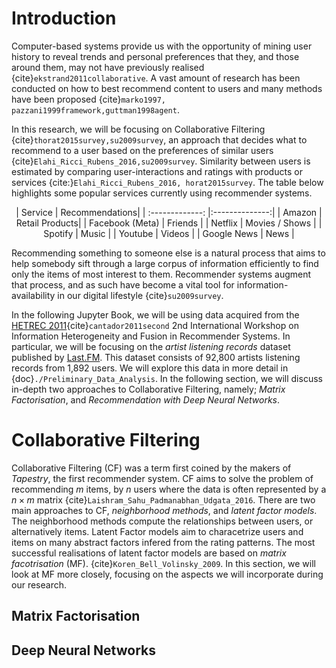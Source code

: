 # Introduction

Computer-based systems provide us with the opportunity of mining user history to reveal trends and personal preferences that they, and those around them, may not have previously realised {cite}`ekstrand2011collaborative`. A vast amount of research has been conducted on how to best recommend content to users and many methods have been proposed {cite}`marko1997, pazzani1999framework,guttman1998agent`.

In this research, we will be focusing on Collaborative Filtering {cite}`thorat2015survey,su2009survey`, an approach that decides what to recommend to a user based on the preferences of similar users {cite}`Elahi_Ricci_Rubens_2016,su2009survey`. Similarity between users is estimated by comparing user-interactions and ratings with products or services {cite:}`Elahi_Ricci_Rubens_2016, horat2015survey`. The table below highlights some popular services currently using recommender systems.

<center>
| Service         | Recommendations|
| :-------------: |:--------------:|
| Amazon          | Retail Products|
| Facebook (Meta) | Friends        |
| Netflix         | Movies / Shows |
| Spotify         | Music          |
| Youtube         | Videos         |
| Google News     | News           |
</center>

Recommending something to someone else is a natural process that aims to help somebody sift through a large corpus of information efficiently to find only the items of most interest to them. Recommender systems augment that process, and as such have become a vital tool for information-availability in our digital lifestyle {cite}`su2009survey`.

In the following Jupyter Book, we will be using data acquired from the [HETREC 2011](https://grouplens.org/datasets/hetrec-2011/){cite}`cantador2011second` 2nd International Workshop on Information Heterogeneity and Fusion in Recommender Systems. In particular, we will be focusing on the *artist listening records* dataset published by [Last.FM](https://www.last.fm/). This dataset consists of 92,800 artists listening records from 1,892 users. We will explore this data in more detail in {doc}`./Preliminary_Data_Analysis`. In the following section, we will discuss in-depth two approaches to Collaborative Filtering, namely; *Matrix Factorisation*, and *Recommendation with Deep Neural Networks*.

# Collaborative Filtering
Collaborative Filtering (CF) was a term first coined by the makers of *Tapestry*, the first recommender system.
CF aims to solve the problem of recommending $m$ items, by $n$ users where the data is often represented by a $n \times m$ matrix {cite}`Laishram_Sahu_Padmanabhan_Udgata_2016`. There are two main approaches to CF, *neighborhood methods*, and *latent factor models*. The neighborhood methods compute the relationships between users, or alternatively items. Latent Factor models aim to characetrize users and items on many abstract factors infered from the rating patterns. The most successful realisations of latent factor models are based on *matrix facotrisation* (MF). {cite}`Koren_Bell_Volinsky_2009`. In this section, we will look at MF more closely, focusing on the aspects we will incorporate during our research.

## Matrix Factorisation

## Deep Neural Networks